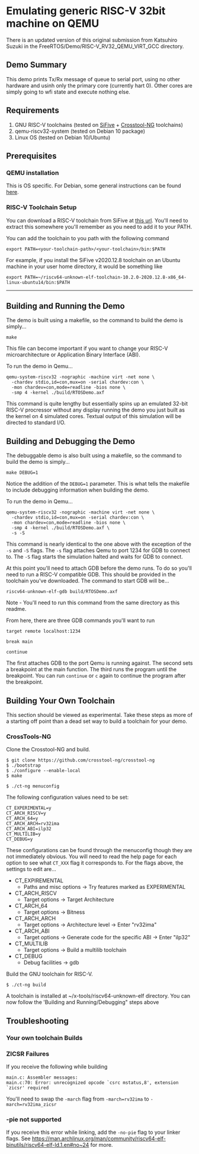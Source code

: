 # Emulating generic RISC-V 32bit machine on QEMU
There is an updated version of this original submission from Katsuhiro Suzuki
in the FreeRTOS/Demo/RISC-V_RV32_QEMU_VIRT_GCC directory.

## Demo Summary
This demo prints Tx/Rx message of queue to serial port, using no
other hardware and usinh only the primary core (currently hart 0).
Other cores are simply going to wfi state and execute nothing else.

## Requirements

1. GNU RISC-V toolchains (tested on [SiFive](https://www.sifive.com/software) + [Crosstool-NG](https://github.com/crosstool-ng/crosstool-ng) toolchains)
1. qemu-riscv32-system (tested on Debian 10 package)
1. Linux OS (tested on Debian 10/Ubuntu)


## Prerequisites
### QEMU installation
This is OS specific. For Debian, some general instructions can be found [here](https://wiki.debian.org/RISC-V/32).

### RISC-V Toolchain Setup
You can download a RISC-V toolchain from SiFive at [this url](https://www.sifive.com/software). You'll need to extract this somewhere you'll remember as you need to add it to your PATH.

You can add the toolchain to you path with the following command
```
export PATH=<your-toolchain-path>/<your-toolchain>/bin:$PATH
```

For example, if you install the SiFive v2020.12.8 toolchain on an Ubuntu machine in your user home directory, it would be something like
```
export PATH=~/riscv64-unknown-elf-toolchain-10.2.0-2020.12.8-x86_64-linux-ubuntu14/bin:$PATH
```

___________

## Building and Running the Demo
The demo is built using a makefile, so the command to build the demo is simply...
```
make
```
This file can become important if you want to change your RISC-V microarchitecture or Application Binary Interface (ABI).

To run the demo in Qemu...
```
qemu-system-riscv32 -nographic -machine virt -net none \
  -chardev stdio,id=con,mux=on -serial chardev:con \
  -mon chardev=con,mode=readline -bios none \
  -smp 4 -kernel ./build/RTOSDemo.axf
```

This command is quite lengthy but essentially spins up an emulated 32-bit RISC-V procressor without any display running the demo you just built as the kernel on 4 simulated cores. Textual output of this simulation will be directed to standard I/O.

## Building and Debugging the Demo
The debuggable demo is also built using a makefile, so the command to build the demo is simply...
```
make DEBUG=1
```
Notice the addition of the `DEBUG=1` parameter. This is what tells the makefile to include debugging information when building the demo.

To run the demo in Qemu...
```
qemu-system-riscv32 -nographic -machine virt -net none \
  -chardev stdio,id=con,mux=on -serial chardev:con \
  -mon chardev=con,mode=readline -bios none \
  -smp 4 -kernel ./build/RTOSDemo.axf \
  -s -S 
```
This command is nearly identical to the one above with the exception of the `-s` and `-S` flags. The `-s` flag attaches Qemu to port 1234 for GDB to connect to. The `-S` flag starts the simulation halted and waits for GDB to connect.

At this point you'll need to attach GDB before the demo runs. To do so you'll need to run a RISC-V compatible GDB. This should be provided in the toolchain you've downloaded. The command to start GDB will be...

```
riscv64-unknown-elf-gdb build/RTOSDemo.axf
```
Note - You'll need to run this command from the same directory as this readme.

From here, there are three GDB commands you'll want to run

```
target remote localhost:1234

break main

continue
```

The first attaches GDB to the port Qemu is running against. The second sets a breakpoint at the main function. The third runs the program until the breakpoint. You can run `continue` or `c` again to continue the program after the breakpoint.

## Building Your Own Toolchain
This section should be viewed as experimental. Take these steps as more of a starting off point than a dead set way to build a toolchain for your demo.

### CrossTools-NG

Clone the Crosstool-NG and build.

```
$ git clone https://github.com/crosstool-ng/crosstool-ng
$ ./bootstrap
$ ./configure --enable-local
$ make

$ ./ct-ng menuconfig
```

The following configuration values need to be set:

```
CT_EXPERIMENTAL=y
CT_ARCH_RISCV=y
CT_ARCH_64=y
CT_ARCH_ARCH=rv32ima
CT_ARCH_ABI=ilp32
CT_MULTILIB=y
CT_DEBUG=y
```

These configurations can be found through the menuconfig though they are not immediately obvious. You will need to read the help page for each option to see what `CT_XXX` flag it corresponds to. For the flags above, the settings to edit are...
* CT_EXPIREMENTAL
  * Paths and misc options -> Try features marked as EXPERIMENTAL
* CT_ARCH_RISCV
  * Target options -> Target Architecture
* CT_ARCH_64
  * Target options -> Bitness
* CT_ARCH_ARCH
  * Target options -> Architecture level -> Enter "rv32ima"
* CT_ARCH_ABI
  * Target options -> Generate code for the specific ABI -> Enter "ilp32"
* CT_MULTILIB
  * Target options -> Build a multilib toolchain
* CT_DEBUG
  * Debug facilities -> gdb


Build the GNU toolchain for RISC-V.

```
$ ./ct-ng build
```

A toolchain is installed at ~/x-tools/riscv64-unknown-elf directory. You can now follow the 'Building and Running/Debugging" steps above

## Troubleshooting
### Your own toolchain Builds
### ZICSR Failures
If you receive the following while building
```
main.c: Assembler messages:
main.c:70: Error: unrecognized opcode `csrc mstatus,8', extension `zicsr' required
```
You'll need to swap the `-march` flag from `-march=rv32ima` to `-march=rv32ima_zicsr`

### -pie not supported
If you receive this error while linking, add the `-no-pie` flag to your linker flags.
See https://man.archlinux.org/man/community/riscv64-elf-binutils/riscv64-elf-ld.1.en#no~24 for more.

